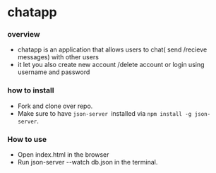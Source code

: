 # chatapp

### overview

 - chatapp is an application that allows users to chat( send /recieve messages) with other users
 - it let you also  create new account /delete account or login using username and password

### how to install 
- Fork and clone over repo.
- Make sure to have `json-server `installed via `npm install -g json-server`.

### How to use
- Open index.html in the browser
- Run json-server --watch db.json in the terminal.
